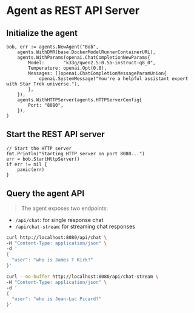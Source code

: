# Agent as REST API Server

## Initialize the agent
```golang
bob, err := agents.NewAgent("Bob",
    agents.WithDMR(base.DockerModelRunnerContainerURL),
    agents.WithParams(openai.ChatCompletionNewParams{
        Model:       "k33g/qwen2.5:0.5b-instruct-q8_0",
        Temperature: openai.Opt(0.8),
        Messages: []openai.ChatCompletionMessageParamUnion{
            openai.SystemMessage("You're a helpful assistant expert with Star Trek universe."),
        },
    }),
    agents.WithHTTPServer(agents.HTTPServerConfig{
        Port: "8080",
    }),
)
```

## Start the REST API server

```golang
// Start the HTTP server
fmt.Println("Starting HTTP server on port 8080...")
err = bob.StartHttpServer()
if err != nil {
    panic(err)
}
```

## Query the agent API

> The agent exposes two endpoints:
- `/api/chat`: for single response chat
- `/api/chat-stream`: for streaming chat responses

```bash
curl http://localhost:8080/api/chat \
-H "Content-Type: application/json" \
-d '
{
  "user": "who is James T Kirk?"
}' 
```


```bash
curl --no-buffer http://localhost:8080/api/chat-stream \
-H "Content-Type: application/json" \
-d '
{
  "user": "who is Jean-Luc Picard?"
}' 
```